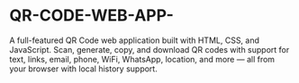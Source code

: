 # QR-CODE-WEB-APP-
A full-featured QR Code web application built with HTML, CSS, and JavaScript. Scan, generate, copy, and download QR codes with support for text, links, email, phone, WiFi, WhatsApp, location, and more — all from your browser with local history support.
